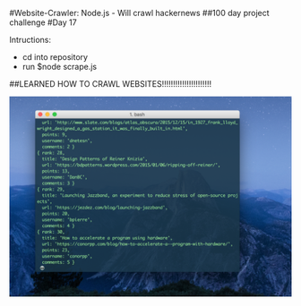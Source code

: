 #Website-Crawler: Node.js - Will crawl hackernews
##100 day project challenge
#Day 17

Intructions:
- cd into repository
- run $node scrape.js

##LEARNED HOW TO CRAWL WEBSITES!!!!!!!!!!!!!!!!!!!!!!

![screenshot](https://github.com/kennybatista/website-crawler/blob/master/screenshot.png)
